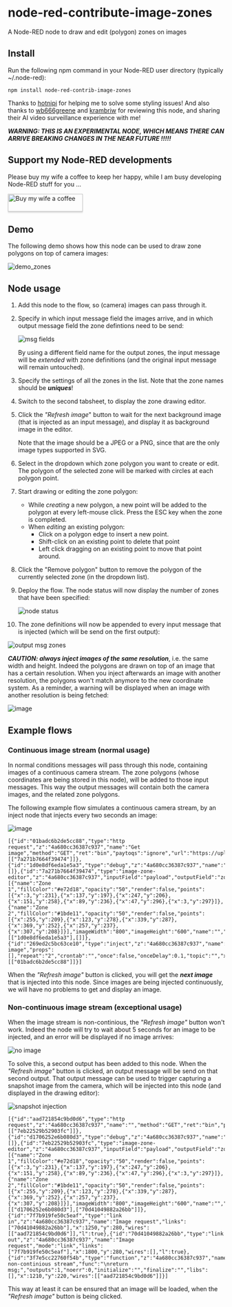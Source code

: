 # node-red-contribute-image-zones
A Node-RED node to draw and edit (polygon) zones on images

## Install
Run the following npm command in your Node-RED user directory (typically ~/.node-red):
```
npm install node-red-contrib-image-zones
```

Thanks to [hotnipi](https://github.com/hotNipi) for helping me to solve some styling issues!  And also thanks to [wb666greene](https://github.com/wb666greene) and [krambriw](https://github.com/krambriw) for reviewing this node, and sharing their AI video surveillance experience with me!


***WARNING: THIS IS AN EXPERIMENTAL NODE, WHICH MEANS THERE CAN ARRIVE BREAKING CHANGES IN THE NEAR FUTURE !!!!!***

## Support my Node-RED developments
Please buy my wife a coffee to keep her happy, while I am busy developing Node-RED stuff for you ...

<a href="https://www.buymeacoffee.com/bartbutenaers" target="_blank"><img src="https://www.buymeacoffee.com/assets/img/custom_images/orange_img.png" alt="Buy my wife a coffee" style="height: 41px !important;width: 174px !important;box-shadow: 0px 3px 2px 0px rgba(190, 190, 190, 0.5) !important;-webkit-box-shadow: 0px 3px 2px 0px rgba(190, 190, 190, 0.5) !important;" ></a>

## Demo

The following demo shows how this node can be used to draw zone polygons on top of camera images:

![demo_zones](https://user-images.githubusercontent.com/14224149/141678895-3d26712f-9c9e-43ff-99bf-55f3b129b278.gif)

## Node usage

1. Add this node to the flow, so (camera) images can pass through it.

2. Specify in which input message field the images arrive, and in which output message field the zone defintions need to be send:

   ![msg fields](https://user-images.githubusercontent.com/14224149/141677657-38881683-856f-49d3-bb9f-06c29df0701c.png)
   
   By using a different field name for the output zones, the input message will be *extended* with zone definitions (and the original input message will remain untouched).

3. Specify the settings of all the zones in the list.  Note that the zone names should be ***uniques***!

4. Switch to the second tabsheet, to display the zone drawing editor.

5. Click the *"Refresh image*" button to wait for the next background image (that is injected as an input message), and display it as background image in the editor.

   Note that the image should be a JPEG or a PNG, since that are the only image types supported in SVG.

6. Select in the dropdown which zone polygon you want to create or edit.  The polygon of the selected zone will be marked with circles at each polygon point.

7. Start drawing or editing the zone polygon:
   + While *creating* a new polygon, a new point will be added to the polygon at every left-mouse click.  Press the ESC key when the zone is completed.
   + When *editing* an existing polygon:
      - Click on a polygon edge to insert a new point.
      - Shift-click on an existing point to delete that point
      - Left click dragging on an existing point to move that point around.

8. Click the "Remove polygon" button to remove the polygon of the currently selected zone (in the dropdown list).

9. Deploy the flow.  The node status will now display the number of zones that have been specified:

   ![node status](https://user-images.githubusercontent.com/14224149/141678980-602e17bf-2d12-40c4-8cfd-9bce4ba71552.png)

10. The zone definitions will now be appended to every input message that is injected (which will be send on the first output):

   ![output msg zones](https://user-images.githubusercontent.com/14224149/141679044-67541365-6e74-4e92-b440-2a71f9d2532d.png)
   
***CAUTION: always inject images of the same resolution***, i.e. the same width and height.  Indeed the polygons are drawn on top of an image that has a certain resolution.  When you inject afterwards an image with another resolution, the polygons won't match anymore to the new coordinate system.  As a reminder, a warning will be displayed when an image with another resolution is being fetched:

![image](https://user-images.githubusercontent.com/14224149/141681192-41cbdb73-c827-4ca4-a9b4-de6920b28996.png)

## Example flows

### Continuous image stream (normal usage)

In normal conditions messages will pass through this node, containing images of a continuous camera stream.  The zone polygons (whose coordinates are being stored in this node), will be added to those input messages.  This way the output messages will contain both the camera images, and the related zone polygons.

The following example flow simulates a continuous camera stream, by an inject node that injects every two seconds an image:

![image](https://user-images.githubusercontent.com/14224149/141680570-5a5c98e7-b9be-49f8-897b-819a27f55a74.png)
```
[{"id":"01badc6b2de5cc88","type":"http request","z":"4a680cc36387c937","name":"Get image","method":"GET","ret":"bin","paytoqs":"ignore","url":"https://upload.wikimedia.org/wikipedia/commons/4/4a/In_the_driveway_%28258053850%29.jpg","tls":"","persist":false,"proxy":"","authType":"","senderr":false,"x":1450,"y":480,"wires":[["7a271b7664f39474"]]},{"id":"1d0e8df6eda1e5a3","type":"debug","z":"4a680cc36387c937","name":"zones","active":true,"tosidebar":true,"console":false,"tostatus":false,"complete":"zones","targetType":"msg","statusVal":"","statusType":"auto","x":1790,"y":480,"wires":[]},{"id":"7a271b7664f39474","type":"image-zone-editor","z":"4a680cc36387c937","inputField":"payload","outputField":"zones","inputFieldType":"msg","outputFieldType":"msg","polygons":[{"name":"Zone 1","fillColor":"#e72d18","opacity":"50","render":false,"points":[{"x":3,"y":231},{"x":137,"y":197},{"x":247,"y":206},{"x":151,"y":258},{"x":89,"y":236},{"x":47,"y":296},{"x":3,"y":297}]},{"name":"Zone 2","fillColor":"#1bde11","opacity":"50","render":false,"points":[{"x":255,"y":209},{"x":123,"y":278},{"x":339,"y":287},{"x":369,"y":252},{"x":257,"y":237},{"x":307,"y":208}]}],"imageWidth":"800","imageHeight":"600","name":"","x":1630,"y":480,"wires":[["1d0e8df6eda1e5a3"],[]]},{"id":"269ed2c5bc63ce10","type":"inject","z":"4a680cc36387c937","name":"Inject image","props":[],"repeat":"2","crontab":"","once":false,"onceDelay":0.1,"topic":"","x":1270,"y":480,"wires":[["01badc6b2de5cc88"]]}]
```

When the *"Refresh image"* button is clicked, you will get the ***next image*** that is injected into this node.  Since images are being injected continuously, we will have no problems to get and display an image.

### Non-continuous image stream (exceptional usage)

When the image stream is non-continious, the *"Refresh image"* button won't work.  Indeed the node will try to wait about 5 seconds for an image to be injected, and an error will be displayed if no image arrives:

   ![no image](https://user-images.githubusercontent.com/14224149/141680770-31edab20-57ed-4d65-8ff8-e23fc5fdedbd.png)

To solve this, a second output has been added to this node.  When the *"Refresh image"* button is clicked, an output message will be send on that second output.  That output message can be used to trigger capturing a snapshot image from the camera, which will be injected into this node (and displayed in the drawing editor):

   ![snapshot injection](https://user-images.githubusercontent.com/14224149/141681013-cda4fdde-4bc1-4f55-b185-0a6279e03485.png)
```
[{"id":"aad721854c9bd0d6","type":"http request","z":"4a680cc36387c937","name":"","method":"GET","ret":"bin","paytoqs":"ignore","url":"https://upload.wikimedia.org/wikipedia/commons/4/4a/In_the_driveway_%28258053850%29.jpg","tls":"","persist":false,"proxy":"","authType":"","senderr":false,"x":1430,"y":240,"wires":[["7eb22529b52903fc"]]},{"id":"d1706252e6b080d3","type":"debug","z":"4a680cc36387c937","name":"zones","active":true,"tosidebar":true,"console":false,"tostatus":false,"complete":"true","targetType":"full","statusVal":"","statusType":"auto","x":1770,"y":220,"wires":[]},{"id":"7eb22529b52903fc","type":"image-zone-editor","z":"4a680cc36387c937","inputField":"payload","outputField":"zones","inputFieldType":"msg","outputFieldType":"msg","polygons":[{"name":"Zone 1","fillColor":"#e72d18","opacity":"50","render":false,"points":[{"x":3,"y":231},{"x":137,"y":197},{"x":247,"y":206},{"x":151,"y":258},{"x":89,"y":236},{"x":47,"y":296},{"x":3,"y":297}]},{"name":"Zone 2","fillColor":"#1bde11","opacity":"50","render":false,"points":[{"x":255,"y":209},{"x":123,"y":278},{"x":339,"y":287},{"x":369,"y":252},{"x":257,"y":237},{"x":307,"y":208}]}],"imageWidth":"800","imageHeight":"600","name":"","x":1610,"y":240,"wires":[["d1706252e6b080d3"],["70d41049882a26bb"]]},{"id":"7f7b919fe50c5eaf","type":"link in","z":"4a680cc36387c937","name":"Image request","links":["70d41049882a26bb"],"x":1250,"y":280,"wires":[["aad721854c9bd0d6"]],"l":true},{"id":"70d41049882a26bb","type":"link out","z":"4a680cc36387c937","name":"Image request","mode":"link","links":["7f7b919fe50c5eaf"],"x":1800,"y":280,"wires":[],"l":true},{"id":"3f7e5cc22760f54b","type":"function","z":"4a680cc36387c937","name":"A non-continious stream","func":"\nreturn msg;","outputs":1,"noerr":0,"initialize":"","finalize":"","libs":[],"x":1210,"y":220,"wires":[["aad721854c9bd0d6"]]}]
```

This way at least it can be ensured that an image will be loaded, when the *"Refresh image"* button is being clicked.
